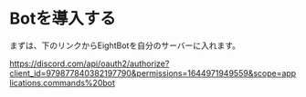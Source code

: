 # Botを導入する
まずは、下のリンクからEightBotを自分のサーバーに入れます。

https://discord.com/api/oauth2/authorize?client_id=979877840382197790&permissions=1644971949559&scope=applications.commands%20bot
